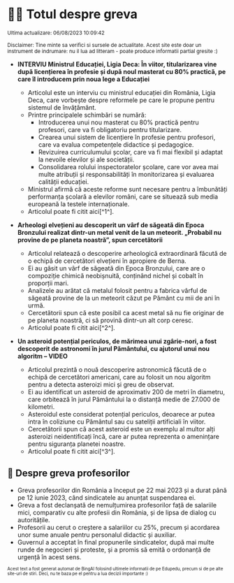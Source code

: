 # 👩‍🏫 Totul despre greva
<sub>Ultima actualizare: 06/08/2023 10:09:42</sub>

<sub>Disclaimer: Tine minte sa verifici si sursele de actualitate. Acest site este doar un instrument de indrumare: nu il lua ad litteram - poate produce informatii partial gresite :)</sub>

- **INTERVIU Ministrul Educației, Ligia Deca: În viitor, titularizarea vine după licențierea în profesie și după noul masterat cu 80% practică, pe care îl introducem prin noua lege a Educației**
    - Articolul este un interviu cu ministrul educației din România, Ligia Deca, care vorbește despre reformele pe care le propune pentru sistemul de învățământ.
    - Printre principalele schimbări se numără:
        - Introducerea unui nou masterat cu 80% practică pentru profesori, care va fi obligatoriu pentru titularizare.
        - Crearea unui sistem de licențiere în profesie pentru profesori, care va evalua competențele didactice și pedagogice.
        - Revizuirea curriculumului școlar, care va fi mai flexibil și adaptat la nevoile elevilor și ale societății.
        - Consolidarea rolului inspectoratelor școlare, care vor avea mai multe atribuții și responsabilități în monitorizarea și evaluarea calității educației.
    - Ministrul afirmă că aceste reforme sunt necesare pentru a îmbunătăți performanța școlară a elevilor români, care se situează sub media europeană la testele internaționale.
    - Articolul poate fi citit aici[^1^].

- **Arheologi elvețieni au descoperit un vârf de săgeată din Epoca Bronzului realizat dintr-un metal venit de la un meteorit. „Probabil nu provine de pe planeta noastră”, spun cercetătorii**
    - Articolul relatează o descoperire arheologică extraordinară făcută de o echipă de cercetători elvețieni în apropiere de Berna.
    - Ei au găsit un vârf de săgeată din Epoca Bronzului, care are o compoziție chimică neobișnuită, conținând nichel și cobalt în proporții mari.
    - Analizele au arătat că metalul folosit pentru a fabrica vârful de săgeată provine de la un meteorit căzut pe Pământ cu mii de ani în urmă.
    - Cercetătorii spun că este posibil ca acest metal să nu fie originar de pe planeta noastră, ci să provină dintr-un alt corp ceresc.
    - Articolul poate fi citit aici[^2^].

- **Un asteroid potențial periculos, de mărimea unui zgârie-nori, a fost descoperit de astronomi în jurul Pământului, cu ajutorul unui nou algoritm – VIDEO**
    - Articolul prezintă o nouă descoperire astronomică făcută de o echipă de cercetători americani, care au folosit un nou algoritm pentru a detecta asteroizi mici și greu de observat.
    - Ei au identificat un asteroid de aproximativ 200 de metri în diametru, care orbitează în jurul Pământului la o distanță medie de 27.000 de kilometri.
    - Asteroidul este considerat potențial periculos, deoarece ar putea intra în coliziune cu Pământul sau cu sateliții artificiali în viitor.
    - Cercetătorii spun că acest asteroid este un exemplu al multor alți asteroizi neidentificați încă, care ar putea reprezenta o amenințare pentru siguranța planetei noastre.
    - Articolul poate fi citit aici[^3^].

## 🏫 Despre greva profesorilor

- Greva profesorilor din România a început pe 22 mai 2023 și a durat până pe 12 iunie 2023, când sindicatele au anunțat suspendarea ei.
- Greva a fost declanșată de nemulțumirea profesorilor față de salariile mici, comparativ cu alte profesii din România, și de lipsa de dialog cu autoritățile.
- Profesorii au cerut o creștere a salariilor cu 25%, precum și acordarea unor sume anuale pentru personalul didactic și auxiliar.
- Guvernul a acceptat în final propunerile sindicatelor, după mai multe runde de negocieri și proteste, și a promis să emită o ordonanță de urgență în acest sens.


<sub><sub>Acest text a fost generat automat de BingAI folosind ultimele informatii de pe Edupedu, precum si de pe alte site-uri de stiri. Deci, nu te baza pe el pentru a lua decizii importante :)</sub></sub>